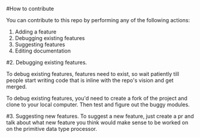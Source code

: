 #How to contribute

You can contribute to this repo by performing any of the following actions: 

1. Adding a feature
2. Debugging existing features
3. Suggesting features 
4. Editing documentation

#2. Debugging existing features. 

To debug existing features, features need to exist, so wait patiently till people start writing code that is inline with the repo's vision and get merged. 

To debug existing features, you'd need to create a fork of the project and clone to your local computer. 
Then test and figure out the buggy modules. 

#3. Suggesting new features. 
To suggest a new feature, just create a pr and talk about what new feature you think would make sense to be worked on on the primitive data type processor.
